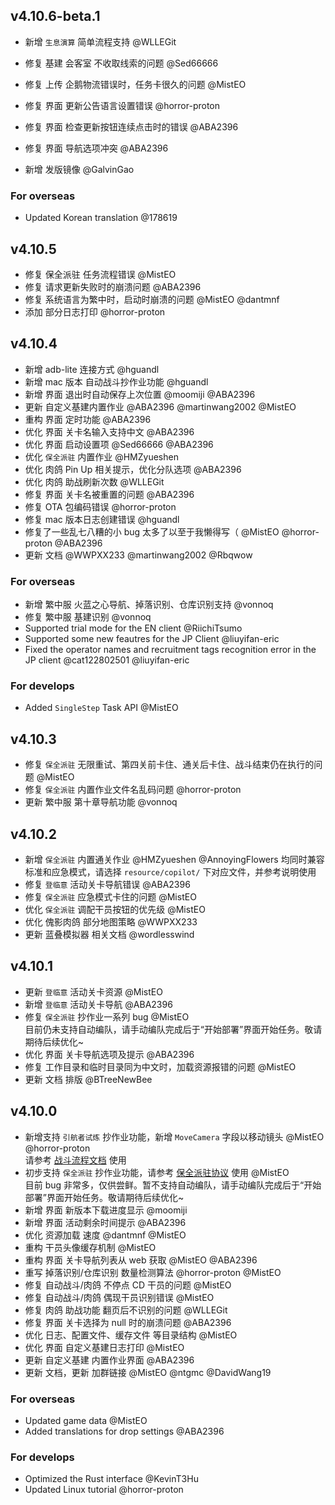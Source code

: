 ## v4.10.6-beta.1

- 新增 `生息演算` 简单流程支持 @WLLEGit
- 修复 基建 会客室 不收取线索的问题 @Sed66666
- 修复 上传 企鹅物流错误时，任务卡很久的问题 @MistEO
- 修复 界面 更新公告语言设置错误 @horror-proton
- 修复 界面 检查更新按钮连续点击时的错误 @ABA2396
- 修复 界面 导航选项冲突 @ABA2396

- 新增 发版镜像 @GalvinGao

### For overseas

- Updated Korean translation @178619

## v4.10.5

- 修复 保全派驻 任务流程错误 @MistEO
- 修复 请求更新失败时的崩溃问题 @ABA2396
- 修复 系统语言为繁中时，启动时崩溃的问题 @MistEO @dantmnf
- 添加 部分日志打印 @horror-proton

## v4.10.4

- 新增 adb-lite 连接方式 @hguandl
- 新增 mac 版本 自动战斗抄作业功能 @hguandl
- 新增 界面 退出时自动保存上次位置 @moomiji @ABA2396
- 更新 自定义基建内置作业 @ABA2396 @martinwang2002 @MistEO
- 重构 界面 定时功能 @ABA2396
- 优化 界面 关卡名输入支持中文 @ABA2396
- 优化 界面 启动设置项 @Sed66666 @ABA2396
- 优化 `保全派驻` 内置作业 @HMZyueshen
- 优化 肉鸽 Pin Up 相关提示，优化分队选项 @ABA2396
- 优化 肉鸽 助战刷新次数 @WLLEGit
- 修复 界面 关卡名被重置的问题 @ABA2396
- 修复 OTA 包编码错误 @horror-proton
- 修复 mac 版本日志创建错误 @hguandl
- 修复了一些乱七八糟的小 bug 太多了以至于我懒得写（ @MistEO @horror-proton @ABA2396
- 更新 文档 @WWPXX233 @martinwang2002 @Rbqwow


### For overseas

- 新增 繁中服 火蓝之心导航、掉落识别、仓库识别支持 @vonnoq
- 修复 繁中服 基建识别 @vonnoq
- Supported trial mode for the EN client @RiichiTsumo
- Supported some new feautres for the JP Client @liuyifan-eric
- Fixed the operator names and recruitment tags recognition error in the JP client @cat122802501 @liuyifan-eric

### For develops

- Added `SingleStep` Task API @MistEO

## v4.10.3

- 修复 `保全派驻` 无限重试、第四关前卡住、通关后卡住、战斗结束仍在执行的问题 @MistEO
- 修复 `保全派驻` 内置作业文件名乱码问题 @horror-proton
- 更新 繁中服 第十章导航功能 @vonnoq

## v4.10.2

- 新增 `保全派驻` 内置通关作业 @HMZyueshen @AnnoyingFlowers
  均同时兼容标准和应急模式，请选择 `resource/copilot/` 下对应文件，并参考说明使用
- 修复 `登临意` 活动关卡导航错误 @ABA2396
- 修复 `保全派驻` 应急模式卡住的问题 @MistEO
- 优化 `保全派驻` 调配干员按钮的优先级 @MistEO
- 优化 傀影肉鸽 部分地图策略 @WWPXX233
- 更新 蓝叠模拟器 相关文档 @wordlesswind

## v4.10.1

- 更新 `登临意` 活动关卡资源 @MistEO
- 新增 `登临意` 活动关卡导航 @ABA2396
- 修复 `保全派驻` 抄作业一系列 bug @MistEO  
  目前仍未支持自动编队，请手动编队完成后于“开始部署”界面开始任务。敬请期待后续优化~
- 优化 界面 关卡导航选项及提示 @ABA2396
- 修复 工作目录和临时目录同为中文时，加载资源报错的问题 @MistEO
- 更新 文档 排版 @BTreeNewBee

## v4.10.0

- 新增支持 `引航者试炼` 抄作业功能，新增 `MoveCamera` 字段以移动镜头 @MistEO @horror-proton  
  请参考 [战斗流程文档](https://github.com/MaaAssistantArknights/MaaAssistantArknights/blob/master/docs/3.3-%E6%88%98%E6%96%97%E6%B5%81%E7%A8%8B%E5%8D%8F%E8%AE%AE.md) 使用
- 初步支持 `保全派驻` 抄作业功能，请参考 [保全派驻协议](https://github.com/MaaAssistantArknights/MaaAssistantArknights/blob/master/docs/3.7-%E4%BF%9D%E5%85%A8%E6%B4%BE%E9%A9%BB%E5%8D%8F%E8%AE%AE.md) 使用 @MistEO  
  目前 bug 非常多，仅供尝鲜。暂不支持自动编队，请手动编队完成后于“开始部署”界面开始任务。敬请期待后续优化~
- 新增 界面 新版本下载进度显示 @moomiji
- 新增 界面 活动剩余时间提示 @ABA2396
- 优化 资源加载 速度 @dantmnf @MistEO
- 重构 干员头像缓存机制 @MistEO
- 重构 界面 关卡导航列表从 web 获取 @MistEO @ABA2396
- 重写 掉落识别/仓库识别 数量检测算法 @horror-proton @MistEO
- 修复 自动战斗/肉鸽 不停点 CD 干员的问题 @MistEO
- 修复 自动战斗/肉鸽 偶现干员识别错误 @MistEO
- 修复 肉鸽 助战功能 翻页后不识别的问题 @WLLEGit
- 修复 界面 关卡选择为 null 时的崩溃问题 @ABA2396
- 优化 日志、配置文件、缓存文件 等目录结构 @MistEO
- 优化 界面 自定义基建日志打印 @MistEO
- 更新 自定义基建 内置作业界面 @ABA2396
- 更新 文档，更新 加群链接 @MistEO @ntgmc @DavidWang19

### For overseas

- Updated game data @MistEO
- Added translations for drop settings @ABA2396

### For develops

- Optimized the Rust interface @KevinT3Hu
- Updated Linux tutorial @horror-proton
